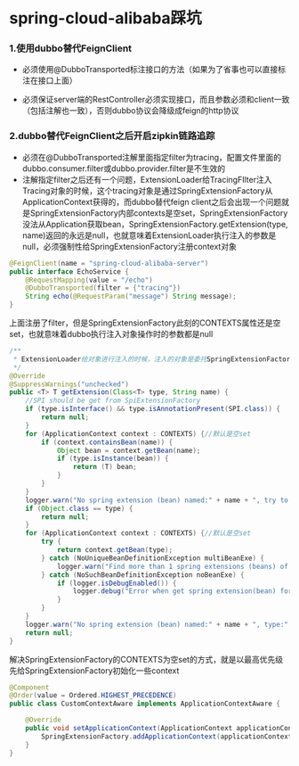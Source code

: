 # spring-cloud-alibaba踩坑

### 1.使用dubbo替代FeignClient

- 必须使用@DubboTransported标注接口的方法（如果为了省事也可以直接标注在接口上面）

- 必须保证server端的RestController必须实现接口，而且参数必须和client一致（包括注解也一致），否则dubbo协议会降级成feign的http协议



### 2.dubbo替代FeignClient之后开启zipkin链路追踪

- 必须在@DubboTransported注解里面指定filter为tracing，配置文件里面的dubbo.consumer.filter或dubbo.provider.filter是不生效的
- 注解指定filter之后还有一个问题，ExtensionLoader给TracingFIlter注入Tracing对象的时候，这个tracing对象是通过SpringExtensionFactory从ApplicationContext获得的，而dubbo替代feign client之后会出现一个问题就是SpringExtensionFactory内部contexts是空set，SpringExtensionFactory没法从Application获取bean，SpringExtensionFactory.getExtension(type, name)返回的永远是null，也就意味着ExtensionLoader执行注入的参数是null，必须强制性给SpringExtensionFactory注册context对象



```java
@FeignClient(name = "spring-cloud-alibaba-server")
public interface EchoService {
    @RequestMapping(value = "/echo")
    @DubboTransported(filter = {"tracing"})
    String echo(@RequestParam("message") String message);
}
```

上面注册了filter，但是SpringExtensionFactory此刻的CONTEXTS属性还是空set，也就意味着dubbo执行注入对象操作时的参数都是null

```java
/**
 * ExtensionLoader给对象进行注入的时候，注入的对象是委托SpringExtensionFactory从context里面获取，正如下面这段代码所示
 */
@Override
@SuppressWarnings("unchecked")
public <T> T getExtension(Class<T> type, String name) {
	//SPI should be get from SpiExtensionFactory
	if (type.isInterface() && type.isAnnotationPresent(SPI.class)) {
		return null;
	}
	for (ApplicationContext context : CONTEXTS) {//默认是空set
		if (context.containsBean(name)) {
			Object bean = context.getBean(name);
			if (type.isInstance(bean)) {
				return (T) bean;
			}
		}
	}
	logger.warn("No spring extension (bean) named:" + name + ", try to find an extension (bean) of type " + type.getName());
	if (Object.class == type) {
		return null;
	}
	for (ApplicationContext context : CONTEXTS) {//默认是空set
		try {
			return context.getBean(type);
		} catch (NoUniqueBeanDefinitionException multiBeanExe) {
			logger.warn("Find more than 1 spring extensions (beans) of type " + type.getName() + ", will stop auto injection. Please make sure you have specified the concrete parameter type and there's only one extension of that type.");
		} catch (NoSuchBeanDefinitionException noBeanExe) {
			if (logger.isDebugEnabled()) {
				logger.debug("Error when get spring extension(bean) for type:" + type.getName(), noBeanExe);
			}
		}
	}
	logger.warn("No spring extension (bean) named:" + name + ", type:" + type.getName() + " found, stop get bean.");
	return null;
}
```

解决SpringExtensionFactory的CONTEXTS为空set的方式，就是以最高优先级先给SpringExtensionFactory初始化一些context

```java
@Component
@Order(value = Ordered.HIGHEST_PRECEDENCE)
public class CustomContextAware implements ApplicationContextAware {

    @Override
    public void setApplicationContext(ApplicationContext applicationContext) throws BeansException {
        SpringExtensionFactory.addApplicationContext(applicationContext);
    }
}
```

